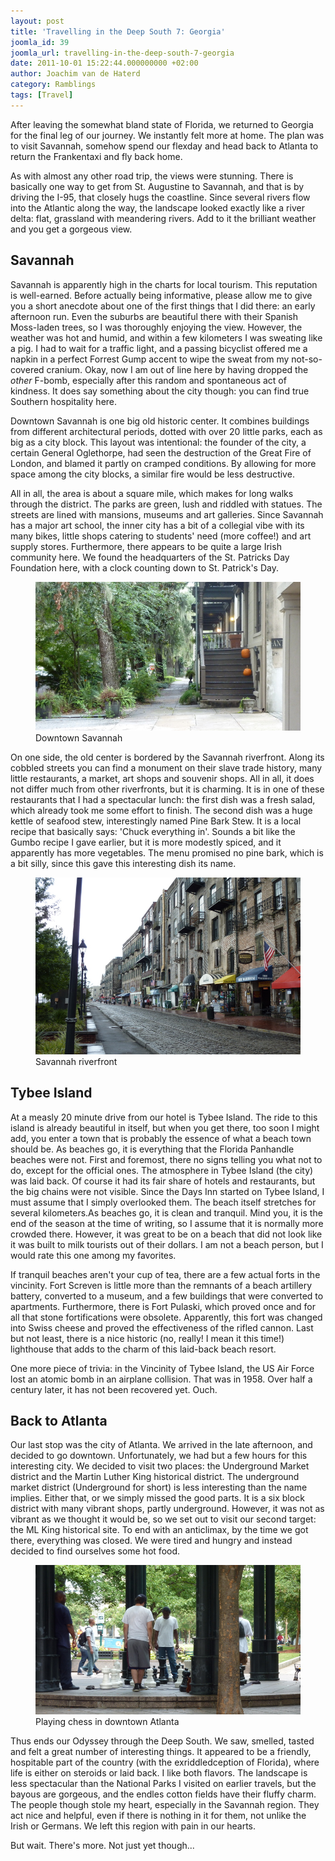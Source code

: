```yaml
---
layout: post
title: 'Travelling in the Deep South 7: Georgia'
joomla_id: 39
joomla_url: travelling-in-the-deep-south-7-georgia
date: 2011-10-01 15:22:44.000000000 +02:00
author: Joachim van de Haterd
category: Ramblings
tags: [Travel]
---
```

<p>After leaving the somewhat bland state of Florida, we returned to Georgia for the final leg of our journey. We instantly felt more at home. The plan was to visit Savannah, somehow spend our flexday and head back to Atlanta to return the Frankentaxi and fly back home.</p>

<p>As with almost any other road trip, the views were stunning. There is basically one way to get from St. Augustine to Savannah, and that is by driving the I-95, that closely hugs the coastline. Since several rivers flow into the Atlantic along the way, the landscape looked exactly like a river delta: flat, grassland with meandering rivers. Add to it the brilliant weather and you get a gorgeous view.</p>

<h2>Savannah</h2>

<p>Savannah is apparently high in the charts for local tourism. This reputation is well-earned. Before actually being informative, please allow me to give you a short anecdote about one of the first things that I did there: an early afternoon run. Even the suburbs are beautiful there with their Spanish Moss-laden trees, so I was thoroughly enjoying the view. However, the weather was hot and humid, and within a few kilometers I was sweating like a pig. I had to wait for a traffic light, and a passing bicyclist offered me a napkin in a perfect Forrest Gump accent to wipe the sweat from my not-so-covered cranium. Okay, now I am out of line here by having dropped the <em>other</em> F-bomb, especially after this random and spontaneous act of kindness. It does say something about the city though: you can find true Southern hospitality here.</p>

<p>Downtown Savannah is one big old historic center. It combines buildings from different architectural periods, dotted with over 20 little parks, each as big as a city block. This layout was intentional: the founder of the city, a certain General Oglethorpe, had seen the destruction of the Great Fire of London, and blamed it partly on cramped conditions. By allowing for more space among the city blocks, a similar fire would be less destructive.</p>

<p>All in all, the area is about a square mile, which makes for long walks through the district. The parks are green, lush and riddled with statues. The streets are lined with mansions, museums and art galleries. Since Savannah has a major art school, the inner city has a bit of a collegial vibe with its many bikes, little shops catering to students' need (more coffee!) and art supply stores. Furthermore, there appears to be quite a large Irish community here. We found the headquarters of the St. Patricks Day Foundation here, with a clock counting down to St. Patrick's Day.</p>

<p>
	<figure>
		<img src="/assets/images/posts/usa2k11/usa_11_7_2.JPG" alt="Downtown Savannah" />
		<figcaption>Downtown Savannah</figcaption>
	</figure>
</p>

<p>On one side, the old center is bordered by the Savannah riverfront. Along its cobbled streets you can find a monument on their slave trade history, many little restaurants, a market, art shops and souvenir shops. All in all, it does not differ much from other riverfronts, but it is charming. It is in one of these restaurants that I had a spectacular lunch: the first dish was a fresh salad, which already took me some effort to finish. The second dish was a huge kettle of seafood stew, interestingly named Pine Bark Stew. It is a local recipe that basically says: 'Chuck everything in'. Sounds a bit like the Gumbo recipe I gave earlier, but it is more modestly spiced, and it apparently has more vegetables. The menu promised no pine bark, which is a bit silly, since this gave this interesting dish its name.</p>

<p>
	<figure>
		<img src="/assets/images/posts/usa2k11/usa_11_7_1.JPG" alt="Savannah riverfront" />
		<figcaption>Savannah riverfront</figcaption>
	</figure>
</p>

<h2>Tybee Island</h2>

<p>At a measly 20 minute drive from our hotel is Tybee Island. The ride to this island is already beautiful in itself, but when you get there, too soon I might add, you enter a town that is probably the essence of what a beach town should be. As beaches go, it is everything that the Florida Panhandle beaches were not. First and foremost, there no signs telling you what not to do, except for the official ones. The atmosphere in Tybee Island (the city) was laid back. Of course it had its fair share of hotels and restaurants, but the big chains were not visible. Since the Days Inn started on Tybee Island, I must assume that I simply overlooked them. The beach itself stretches for several kilometers.As beaches go, it is clean and tranquil. Mind you, it is the end of the season at the time of writing, so I assume that it is normally more crowded there. However, it was great to be on a beach that did not look like it was built to milk tourists out of their dollars. I am not a beach person, but I would rate this one among my favorites.</p>

<p>If tranquil beaches aren't your cup of tea, there are a few actual forts in the vincinity. Fort Screven is little more than the remnants of a beach artillery battery, converted to a museum, and a few buildings that were converted to apartments. Furthermore, there is Fort Pulaski, which proved once and for all that stone fortifications were obsolete. Apparently, this fort was changed into Swiss cheese and proved the effectiveness of the rifled cannon. Last but not least, there is a nice historic (no, really! I mean it this time!) lighthouse that adds to the charm of this laid-back beach resort.</p>

<p>One more piece of trivia: in the Vincinity of Tybee Island, the US Air Force lost an atomic bomb in an airplane collision. That was in 1958. Over half a century later, it has not been recovered yet. Ouch.</p>

<h2>Back to Atlanta</h2>

<p>Our last stop was the city of Atlanta. We arrived in the late afternoon, and decided to go downtown. Unfortunately, we had but a few hours for this interesting city. We decided to visit two places: the Underground Market district and the Martin Luther King historical district. The underground market district (Underground for short) is less interesting than the name implies. Either that, or we simply missed the good parts. It is a six block district with many vibrant shops, partly underground. However, it was not as vibrant as we thought it would be, so we set out to visit our second target: the ML King historical site. To end with an anticlimax, by the time we got there, everything was closed. We were tired and hungry and instead decided to find ourselves some hot food.</p>

<p>
	<figure>
			<img src="/assets/images/posts/usa2k11/usa_11_7_3.JPG" alt="Playing chess in downtown Atlanta" />
		<figcaption>Playing chess in downtown Atlanta</figcaption>
	</figure>
</p>

<p>Thus ends our Odyssey through the Deep South. We saw, smelled, tasted and felt a great number of interesting things. It appeared to be a friendly, hospitable part of the country (with the exriddledception of Florida), where life is either on steroids or laid back. I like both flavors. The landscape is less spectacular than the National Parks I visited on earlier travels, but the bayous are gorgeous, and the endles cotton fields have their fluffy charm. The people though stole my heart, especially in the Savannah region. They act nice and helpful, even if there is nothing in it for them, not unlike the Irish or Germans. We left this region with pain in our hearts.</p>

<p>But wait. There's more. Not just yet though...</p>
